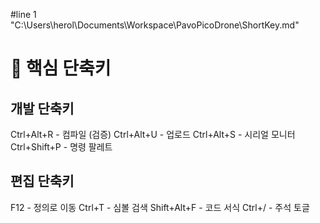 #line 1 "C:\\Users\\herol\\Documents\\Workspace\\PavoPicoDrone\\ShortKey.md"
# 🚀 핵심 단축키
## 개발 단축키

Ctrl+Alt+R - 컴파일 (검증)
Ctrl+Alt+U - 업로드
Ctrl+Alt+S - 시리얼 모니터
Ctrl+Shift+P - 명령 팔레트

## 편집 단축키

F12 - 정의로 이동
Ctrl+T - 심볼 검색
Shift+Alt+F - 코드 서식
Ctrl+/ - 주석 토글
